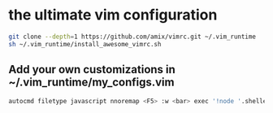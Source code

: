 # the ultimate vim configuration

```bash
git clone --depth=1 https://github.com/amix/vimrc.git ~/.vim_runtime
sh ~/.vim_runtime/install_awesome_vimrc.sh
```

## Add your own customizations in ~/.vim_runtime/my_configs.vim

```bash
autocmd filetype javascript nnoremap <F5> :w <bar> exec '!node '.shellescape('%')<CR>
```
